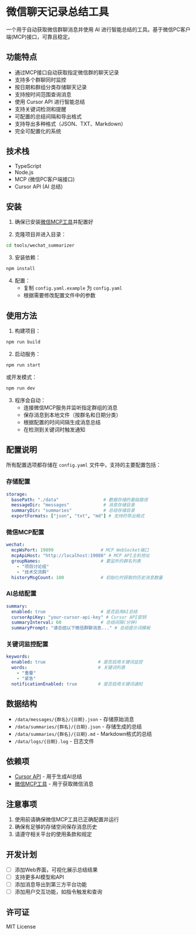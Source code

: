 # 微信聊天记录总结工具

一个用于自动获取微信群聊消息并使用 AI 进行智能总结的工具。基于微信PC客户端(MCP)接口，可靠且稳定。

## 功能特点

- 通过MCP接口自动获取指定微信群的聊天记录
- 支持多个群聊同时监控
- 按日期和群组分类存储聊天记录
- 支持按时间范围查询消息
- 使用 Cursor API 进行智能总结
- 支持关键词检测和提醒
- 可配置的总结间隔和导出格式
- 支持导出多种格式（JSON、TXT、Markdown）
- 完全可配置化的系统

## 技术栈

- TypeScript
- Node.js
- MCP (微信PC客户端接口)
- Cursor API (AI 总结)

## 安装

1. 确保已安装[微信MCP工具](https://github.com/tom-snow/wechat-windows-versions)并配置好

2. 克隆项目并进入目录：
```bash
cd tools/wechat_summarizer
```

3. 安装依赖：
```bash
npm install
```

4. 配置：
   - 复制 `config.yaml.example` 为 `config.yaml`
   - 根据需要修改配置文件中的参数

## 使用方法

1. 构建项目：
```bash
npm run build
```

2. 启动服务：
```bash
npm run start
```

或开发模式：
```bash
npm run dev
```

3. 程序会自动：
   - 连接微信MCP服务并监听指定群组的消息
   - 保存消息到本地文件（按群名和日期分类）
   - 根据配置的时间间隔生成消息总结
   - 在检测到关键词时触发通知

## 配置说明

所有配置选项都存储在 `config.yaml` 文件中，支持的主要配置包括：

### 存储配置
```yaml
storage:
  basePath: "./data"                 # 数据存储的基础路径
  messageDir: "messages"             # 消息存储目录
  summaryDir: "summaries"            # 总结存储目录
  exportFormats: ["json", "txt", "md"] # 支持的导出格式
```

### 微信MCP配置
```yaml
wechat:
  mcpWsPort: 19099                  # MCP WebSocket端口
  mcpApiHost: "http://localhost:19088" # MCP API主机地址
  groupNames:                       # 要监听的群名列表
    - "项目讨论组"
    - "技术交流群"
  historyMsgCount: 100              # 初始化时获取的历史消息数量
```

### AI总结配置
```yaml
summary:
  enabled: true                     # 是否启用AI总结
  cursorApiKey: "your-cursor-api-key" # Cursor API密钥
  summaryInterval: 60               # 总结间隔(分钟)
  summaryPrompt: "请总结以下微信群聊消息..." # 总结提示词模板
```

### 关键词监控配置
```yaml
keywords:
  enabled: true                    # 是否启用关键词监控
  words:                           # 关键词列表
    - "重要"
    - "紧急"
  notificationEnabled: true        # 是否启用关键词通知
```

## 数据结构

- `/data/messages/{群名}/{日期}.json` - 存储原始消息
- `/data/summaries/{群名}/{日期}.json` - 存储生成的总结
- `/data/summaries/{群名}/{日期}.md` - Markdown格式的总结
- `/data/logs/{日期}.log` - 日志文件

## 依赖项

- [Cursor API](https://cursor.sh) - 用于生成AI总结
- [微信MCP工具](https://github.com/tom-snow/wechat-windows-versions) - 用于获取微信消息

## 注意事项

1. 使用前请确保微信MCP工具已正确配置并运行
2. 确保有足够的存储空间保存消息历史
3. 请遵守相关平台的使用条款和规定

## 开发计划

- [ ] 添加Web界面，可视化展示总结结果
- [ ] 支持更多AI模型和API
- [ ] 添加消息导出到第三方平台功能
- [ ] 添加用户交互功能，如指令触发和查询

## 许可证

MIT License 